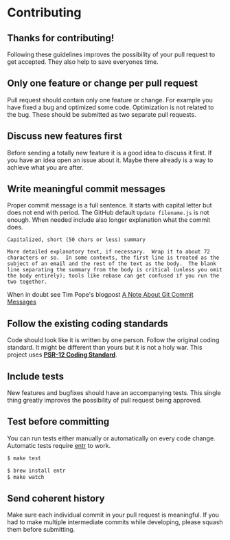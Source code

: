 # Contributing

## Thanks for contributing!

Following these guidelines improves the possibility of your pull request to get accepted. They also help to save everyones time.

## Only one feature or change per pull request

Pull request should contain only one feature or change. For example you have fixed a bug and optimized some code. Optimization is not related to the bug. These should be submitted as two separate pull requests.

## Discuss new features first

Before sending a totally new feature it is a good idea to discuss it first. If you have an idea open an issue about it. Maybe there already is a way to achieve what you are after.

## Write meaningful commit messages

Proper commit message is a full sentence. It starts with capital letter but does not end with period. The GitHub default `Update filename.js` is not enough. When needed include also longer explanation what the commit does.

```
Capitalized, short (50 chars or less) summary

More detailed explanatory text, if necessary.  Wrap it to about 72
characters or so.  In some contexts, the first line is treated as the
subject of an email and the rest of the text as the body.  The blank
line separating the summary from the body is critical (unless you omit
the body entirely); tools like rebase can get confused if you run the
two together.
```

When in doubt see Tim Pope's blogpost [A Note About Git Commit Messages](http://tbaggery.com/2008/04/19/a-note-about-git-commit-messages.html)

## Follow the existing coding standards

Code should look like it is written by one person. Follow the original coding standard. It might be different than yours but it is not a holy war. This project uses **[PSR-12 Coding Standard](https://github.com/php-fig/fig-standards/blob/master/accepted/PSR-12-extended-coding-style-guide.md)**.

## Include tests

New features and bugfixes should have an accompanying tests. This single thing greatly improves the possibility of pull request being approved.

## Test before committing

You can run tests either manually or automatically on every code change. Automatic tests require [entr](http://entrproject.org/) to work.

``` bash
$ make test
```
``` bash
$ brew install entr
$ make watch
```

## Send coherent history

Make sure each individual commit in your pull request is meaningful. If you had to make multiple intermediate commits while developing, please squash them before submitting.
